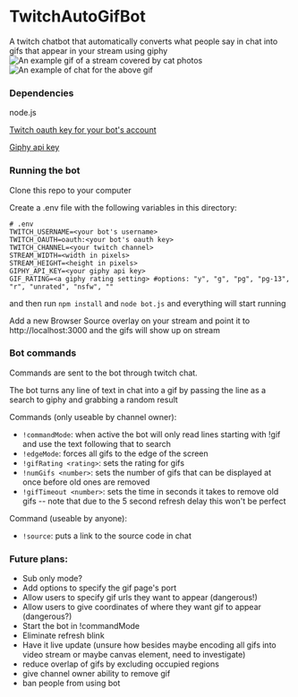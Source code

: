 # TwitchAutoGifBot
A twitch chatbot that automatically converts what people say in chat into gifs that appear in your stream using giphy
![An example gif of a stream covered by cat photos](https://gfycat.com/GiantCompassionateGalago-mobile.gif "Example")
![An example of chat for the above gif](https://i.imgur.com/pPnFfvJ.png "chat")

### Dependencies
node.js

[Twitch oauth key for your bot's account](https://twitchapps.com/tmi/)

[Giphy api key](https://developers.giphy.com/)

### Running the bot
Clone this repo to your computer

Create a .env file with the following variables in this directory:

```
# .env
TWITCH_USERNAME=<your bot's username>
TWITCH_OAUTH=oauth:<your bot's oauth key>
TWITCH_CHANNEL=<your twitch channel>
STREAM_WIDTH=<width in pixels>
STREAM_HEIGHT=<height in pixels>
GIPHY_API_KEY=<your giphy api key>
GIF_RATING=<a giphy rating setting> #options: "y", "g", "pg", "pg-13", "r", "unrated", "nsfw", ""
```

and then run `npm install` and `node bot.js` and everything will start running

Add a new Browser Source overlay on your stream and point it to http://localhost:3000 and the gifs will show up on stream

### Bot commands
Commands are sent to the bot through twitch chat.

The bot turns any line of text in chat into a gif by passing the line as a search to giphy and grabbing a random result

Commands (only useable by channel owner):
- ```!commandMode```: when active the bot will only read lines starting with !gif and use the text following that to search
- ```!edgeMode```: forces all gifs to the edge of the screen
- ```!gifRating <rating>```: sets the rating for gifs
- ```!numGifs <number>```: sets the number of gifs that can be displayed at once before old ones are removed
- ```!gifTimeout <number>```: sets the time in seconds it takes to remove old gifs -- note that due to the 5 second refresh delay this won't be perfect

Command (useable by anyone):
- ```!source```: puts a link to the source code in chat

### Future plans:
- Sub only mode?
- Add options to specify the gif page's port
- Allow users to specify gif urls they want to appear (dangerous!)
- Allow users to give coordinates of where they want gif to appear (dangerous?)
- Start the bot in !commandMode
- Eliminate refresh blink
- Have it live update (unsure how besides maybe encoding all gifs into video stream or maybe canvas element, need to investigate)
- reduce overlap of gifs by excluding occupied regions
- give channel owner ability to remove gif
- ban people from using bot
